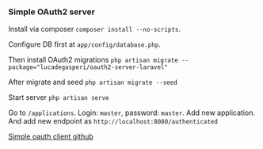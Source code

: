 ### Simple OAuth2 server

Install via composer `composer install --no-scripts`.

Configure DB first at `app/config/database.php`.

Then install OAuth2 migrations
`php artisan migrate --package="lucadegasperi/oauth2-server-laravel"`

After migrate and seed
`php artisan migrate --seed`

Start server `php artisan serve`

Go to `/applications`. Login: `master`, password: `master`. Add new application. And add new endpoint as `http://localhost:8080/authenticated`

[Simple oauth client github](https://github.com/andrewdacenko/laravel-oauth2-client-example)
